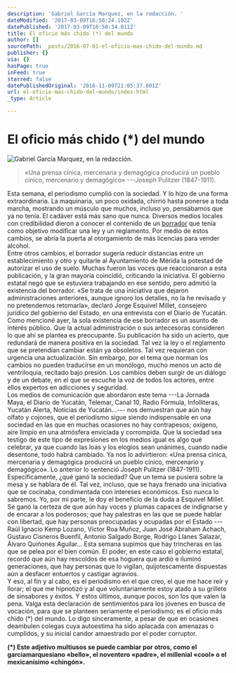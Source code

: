 ```yaml
---
description: 'Gabriel García Marquez, en la redacción. '
dateModified: '2017-03-09T16:50:24.102Z'
datePublished: '2017-03-09T16:50:34.011Z'
title: El oficio más chido (*) del mundo
author: []
sourcePath: _posts/2016-07-01-el-oficio-mas-chido-del-mundo.md
publisher: {}
via: {}
hasPage: true
inFeed: true
starred: false
datePublishedOriginal: '2016-11-09T21:05:37.801Z'
url: el-oficio-mas-chido-del-mundo/index.html
_type: Article

---
```

# El oficio más chido (\*) del mundo
![Gabriel García Marquez, en la redacción. ](https://the-grid-user-content.s3-us-west-2.amazonaws.com/93538441-e546-402d-b7bb-410c92a59299.jpg)

> «Una prensa cínica, mercenaria y demagógica producirá un pueblo cínico, mercenario y demagógico» ---Joseph Pulitzer (1847-1911). 

Esta semana, el periodismo cumplió con la sociedad. Y lo hizo de una forma extraordinaria. La maquinaria, un poco oxidada, chirrió hasta ponerse a toda marcha, mostrando un músculo que muchos, incluso yo, pensábamos que ya no tenía. El cadáver está más sano que nunca. Diversos medios locales con credibilidad dieron a conocer el contenido de un [borrador][0] que tenía como objetivo modificar una ley y un reglamento. Por medio de estos cambios, se abría la puerta al otorgamiento de más licencias para vender alcohol.   
Entre otros cambios, el borrador sugería reducir distancias entre un establecimiento y otro y quitarle al Ayuntamiento de Mérida la potestad de autorizar el uso de suelo. Muchas fueron las voces que reaccionaron a esta publicación, y la gran mayoría coincidió, criticando la iniciativa. El gobierno estatal negó que se estuviera trabajando en ese sentido, pero admitió la existencia del borrador. «Se trata de una iniciativa que dejaron administraciones anteriores, aunque ignoro los detalles, no la he revisado y no pretendemos retomarla», declaró Jorge Esquivel Millet, consejero jurídico del gobierno del Estado, en una entrevista con el Diario de Yucatán.   
Como mencioné ayer, la sola existencia de ese borrador es un asunto de interés público. Que la actual administración o sus antecesoras consideren lo que ahí se plantea es preocupante. Su publicación ha sido un acierto, que redundará de manera positiva en la sociedad. Tal vez la ley o el reglamento que se pretendían cambiar están ya obsoletos. Tal vez requieran con urgencia una actualización. Sin embargo, por el tema que norman los cambios no pueden traducirse en un monólogo, mucho menos un acto de ventriloquia, recitado bajo presión. Los cambios deben surgir de un diálogo y de un debate, en el que se escuche la voz de todos los actores, entre ellos expertos en adicciones y seguridad.   
Los medios de comunicación que abordaron este tema ---La Jornada Maya, el Diario de Yucatán, Telemar, Canal 10, Radio Fórmula, Infolliteras, Yucatán Alerta, Noticias de Yucatán...--- nos demuestran que aún hay olfato y cojones, que el periodismo sigue siendo indispensable en una sociedad en las que en muchas ocasiones no hay contrapesos; oxígeno, aire limpio en una atmósfera enviciada y corrompida. Que la sociedad sea testigo de este tipo de expresiones en los medios igual es algo qué celebrar, ya que cuando las loas y los elogios sean unánimes, cuando nadie desentone, todo habrá cambiado. Ya nos lo advirtieron: «Una prensa cínica, mercenaria y demagógica producirá un pueblo cínico, mercenario y demagógico». Lo anterior lo sentenció Joseph Pulitzer (1847-1911).   
Específicamente, ¿qué ganó la sociedad? Que un tema se pusiera sobre la mesa y se hablara de él. Tal vez, incluso, que se haya frenado una iniciativa que se cocinaba, condimentada con intereses económicos. Eso nunca lo sabremos. Yo, por mi parte, le doy el beneficio de la duda a Esquivel Millet. Se ganó la certeza de que aún hay voces y plumas capaces de indignarse y de encarar a los poderosos; que hay palestras en las que se puede hablar con libertad, que hay personas preocupadas y ocupadas por el Estado ---Raúl Ignacio Kemp Lozano, Víctor Roa Muñoz, Juan José Abraham Achach, Gustavo Cisneros Buenfil, Antonio Salgado Borge, Rodrigo Llanes Salazar, Álvaro Quiñones Aguilar... Esta semana supimos que hay trincheras en las que se pelea por el bien común. El poder, en este caso el gobierno estatal, recordó que aún hay rescoldos de esa hoguera que ardió e iluminó generaciones, que hay personas que lo vigilan, quijotescamente dispuestas aún a desfacer entuertos y castigar agravios.  
Y eso, al fin y al cabo, es el periodismo en el que creo, el que me hace reír y llorar; el que me hipnotizó y al que voluntariamente estoy atado a su grillete de sinsabores y éxitos. Y estos últimos, aunque pocos, son los que valen la pena. Valga esta declaración de sentimientos para los jóvenes en busca de vocación, para que se planteen seriamente el periodismo; es el oficio más chido (\*) del mundo. Lo digo sinceramente, a pesar de que en ocasiones deambulen colegas cuya autoestima ha sido aplacada con amenazas o cumplidos, y su inicial candor amaestrado por el poder corruptor.

**(\*) Este adjetivo multiusos se puede cambiar por otros, como el garciamarquesiano «bello», el noventero «padre», el millenial «cool» o el mexicanísimo «chingón».**

[0]: https://www.lajornadamaya.mx/2016-06-28/Negocio-redondo